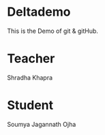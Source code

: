 # Deltademo
This is the Demo of git & gitHub.
# Teacher
Shradha Khapra

# Student
Soumya Jagannath Ojha
